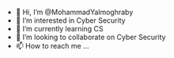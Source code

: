 - 👋 Hi, I’m @MohammadYalmoghraby
- 👀 I’m interested in Cyber Security 
- 🌱 I’m currently learning CS
- 💞️ I’m looking to collaborate on Cyber Security 
- 📫 How to reach me ...

<!---
MohammadYalmoghraby/MohammadYalmoghraby is a ✨ special ✨ repository because its `README.md` (this file) appears on your GitHub profile.
You can click the Preview link to take a look at your changes.
--->
